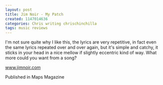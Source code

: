```yaml
---
layout: post
title: Jim Noir - My Patch
created: 1147014636
categories: Chris writing chrischinchilla
tags: music reviews
---
```


I'm not sure quite why I like this, the lyrics are very repetitive, in fact even the same lyrics repeated over and over again, but it's simple and catchy, it sticks in your head in a nice mellow if slightly eccentric kind of way. What more could you want from a song?

<a href='https://www.jimnoir.com' target='_blank'>www.jimnoir.com</a>

Published in Maps Magazine
